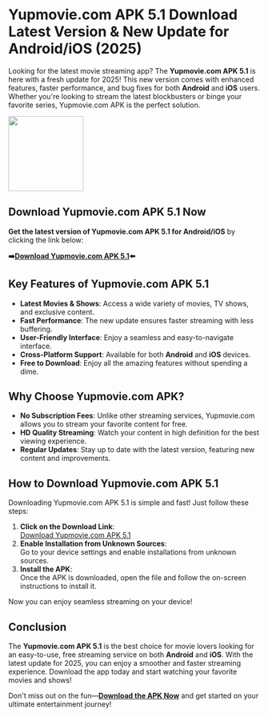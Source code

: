 # Yupmovie.com APK 5.1 Download Latest Version & New Update for Android/iOS (2025)

Looking for the latest movie streaming app? The **Yupmovie.com APK 5.1** is here with a fresh update for 2025! This new version comes with enhanced features, faster performance, and bug fixes for both **Android** and **iOS** users. Whether you're looking to stream the latest blockbusters or binge your favorite series, Yupmovie.com APK is the perfect solution.

<img src="https://github.com/user-attachments/assets/4469b77d-24cd-42ef-a794-e71f38b53f1f" width="150" />

## Download Yupmovie.com APK 5.1 Now

**Get the latest version of Yupmovie.com APK 5.1 for Android/iOS** by clicking the link below:

**➡️[Download Yupmovie.com APK 5.1](https://www.apkxec.com/yupmovie-com/)⬅️**

## Key Features of Yupmovie.com APK 5.1

- **Latest Movies & Shows**: Access a wide variety of movies, TV shows, and exclusive content.
- **Fast Performance**: The new update ensures faster streaming with less buffering.
- **User-Friendly Interface**: Enjoy a seamless and easy-to-navigate interface.
- **Cross-Platform Support**: Available for both **Android** and **iOS** devices.
- **Free to Download**: Enjoy all the amazing features without spending a dime.

## Why Choose Yupmovie.com APK?

- **No Subscription Fees**: Unlike other streaming services, Yupmovie.com allows you to stream your favorite content for free.
- **HD Quality Streaming**: Watch your content in high definition for the best viewing experience.
- **Regular Updates**: Stay up to date with the latest version, featuring new content and improvements.

## How to Download Yupmovie.com APK 5.1

Downloading Yupmovie.com APK 5.1 is simple and fast! Just follow these steps:

1. **Click on the Download Link**:  
   [Download Yupmovie.com APK 5.1](https://www.apkxec.com/yupmovie-com/)
2. **Enable Installation from Unknown Sources**:  
   Go to your device settings and enable installations from unknown sources.
3. **Install the APK**:  
   Once the APK is downloaded, open the file and follow the on-screen instructions to install it.

Now you can enjoy seamless streaming on your device!

## Conclusion

The **Yupmovie.com APK 5.1** is the best choice for movie lovers looking for an easy-to-use, free streaming service on both **Android** and **iOS**. With the latest update for 2025, you can enjoy a smoother and faster streaming experience. Download the app today and start watching your favorite movies and shows!

Don't miss out on the fun—**[Download the APK Now](https://www.apkxec.com/yupmovie-com/)** and get started on your ultimate entertainment journey!
